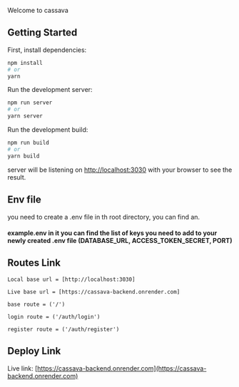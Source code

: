 Welcome to cassava 

## Getting Started

First, install dependencies:

```bash
npm install
# or
yarn
```

Run the development server:
```bash
npm run server
# or
yarn server
```
Run the development build:
```bash
npm run build
# or
yarn build
```


server will be listening on [http://localhost:3030](http://localhost:3030) with your browser to see the result.

## Env file

you need to create a .env file in th root directory, you can find an.
#### example.env in it you can find the list of keys you need to add to your newly created .env file (DATABASE_URL, ACCESS_TOKEN_SECRET, PORT)


## Routes Link
```
Local base url = [http://localhost:3030]

Live base url = [https://cassava-backend.onrender.com]

base route = ('/')

login route = ('/auth/login')

register route = ('/auth/register')
```
## Deploy Link

Live link: [https://cassava-backend.onrender.com](https://cassava-backend.onrender.com)